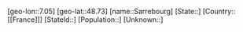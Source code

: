 ﻿---
location: [48.73,7.05]
type: City
tags:
- geo/City


SpocWebEntityId: 33961
isDeleted: false
confidential: public

---
[geo-lon::7.05]
[geo-lat::48.73]
[name::Sarrebourg]
[State::]
[Country::[[France]]]
[StateId::]
[Population::]
[Unknown::]

